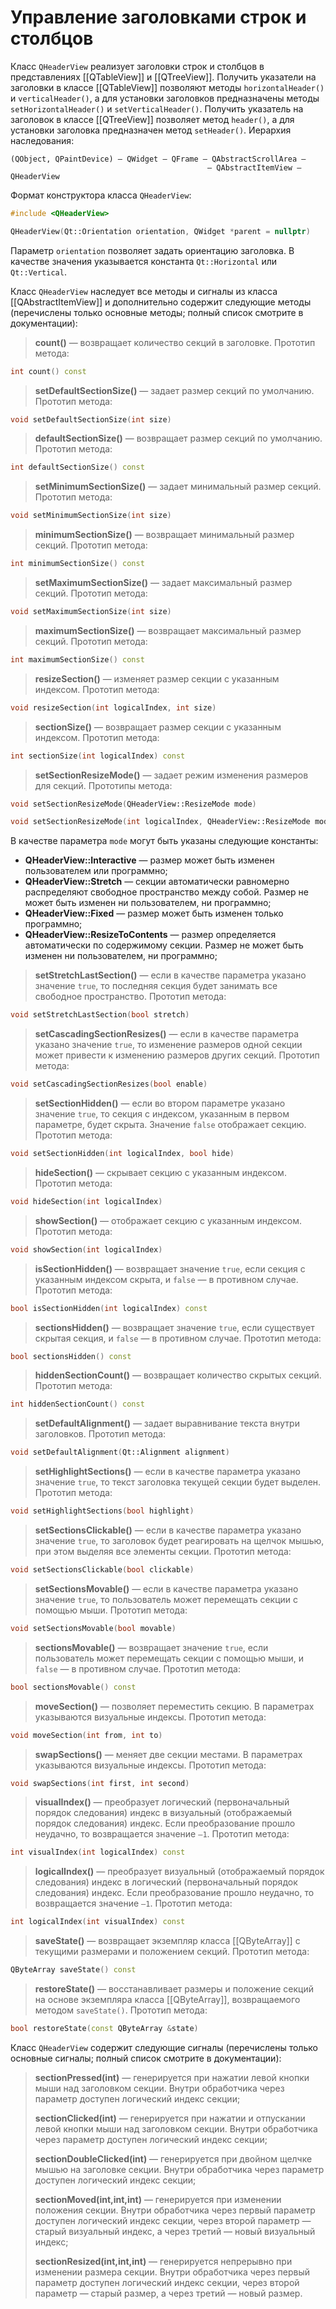# Управление заголовками строк и столбцов

Класс `QHeaderView` реализует заголовки строк и столбцов в представлениях [[QTableView]] и [[QTreeView]]. Получить указатели на заголовки в классе [[QTableView]] позволяют методы `horizontalHeader()` и `verticalHeader()`, а для установки заголовков предназначены методы `setHorizontalHeader()` и `setVerticalHeader()`. Получить указатель на заголовок в классе [[QTreeView]] позволяет метод `header()`, а для установки заголовка предназначен метод `setHeader()`. Иерархия наследования:
```
(QObject, QPaintDevice) — QWidget — QFrame — QAbstractScrollArea —
											— QAbstractItemView — QHeaderView
```

Формат конструктора класса `QHeaderView`:
```c++
#include <QHeaderView>

QHeaderView(Qt::Orientation orientation, QWidget *parent = nullptr)
```

Параметр `orientation` позволяет задать ориентацию заголовка. В качестве значения указывается константа `Qt::Horizontal` или `Qt::Vertical`.

Класс `QHeaderView` наследует все методы и сигналы из класса [[QAbstractItemView]] и дополнительно содержит следующие методы (перечислены только основные методы; полный список смотрите в документации):

> **count()** — возвращает количество секций в заголовке. Прототип метода:
```c++
int count() const
```

> **setDefaultSectionSize()** — задает размер секций по умолчанию. Прототип метода:
```c++
void setDefaultSectionSize(int size)
```

> **defaultSectionSize()** — возвращает размер секций по умолчанию. Прототип метода:
```c++
int defaultSectionSize() const
```

> **setMinimumSectionSize()** — задает минимальный размер секций. Прототип метода:
```c++
void setMinimumSectionSize(int size)
```

> **minimumSectionSize()** — возвращает минимальный размер секций. Прототип метода:
```c++
int minimumSectionSize() const
```

> **setMaximumSectionSize()** — задает максимальный размер секций. Прототип метода:
```c++
void setMaximumSectionSize(int size)
```

> **maximumSectionSize()** — возвращает максимальный размер секций. Прототип метода:
```c++
int maximumSectionSize() const
```

> **resizeSection()** — изменяет размер секции с указанным индексом. Прототип метода:
```c++
void resizeSection(int logicalIndex, int size)
```

> **sectionSize()** — возвращает размер секции с указанным индексом. Прототип метода:
```c++
int sectionSize(int logicalIndex) const
```

> **setSectionResizeMode()** — задает режим изменения размеров для секций. Прототипы метода:
```c++
void setSectionResizeMode(QHeaderView::ResizeMode mode)

void setSectionResizeMode(int logicalIndex, QHeaderView::ResizeMode mode)
```

В качестве параметра `mode` могут быть указаны следующие константы:
* **QHeaderView::Interactive** — размер может быть изменен пользователем или программно;
* **QHeaderView::Stretch** — секции автоматически равномерно распределяют свободное пространство между собой. Размер не может быть изменен ни пользователем, ни программно;
* **QHeaderView::Fixed** — размер может быть изменен только программно;
* **QHeaderView::ResizeToContents** — размер определяется автоматически по содержимому секции. Размер не может быть изменен ни пользователем, ни программно;

> **setStretchLastSection()** — если в качестве параметра указано значение `true`, то последняя секция будет занимать все свободное пространство. Прототип метода:
```c++
void setStretchLastSection(bool stretch)
```

> **setCascadingSectionResizes()** — если в качестве параметра указано значение `true`, то изменение размеров одной секции может привести к изменению размеров других секций. Прототип метода:
```c++
void setCascadingSectionResizes(bool enable)
```

> **setSectionHidden()** — если во втором параметре указано значение `true`, то секция с индексом, указанным в первом параметре, будет скрыта. Значение `false` отображает секцию. Прототип метода:
```c++
void setSectionHidden(int logicalIndex, bool hide)
```

> **hideSection()** — скрывает секцию с указанным индексом. Прототип метода:
```c++
void hideSection(int logicalIndex)
```

> **showSection()** — отображает секцию с указанным индексом. Прототип метода:
```c++
void showSection(int logicalIndex)
```

> **isSectionHidden()** — возвращает значение `true`, если секция с указанным индексом скрыта, и `false` — в противном случае. Прототип метода:
```c++
bool isSectionHidden(int logicalIndex) const
```

> **sectionsHidden()** — возвращает значение `true`, если существует скрытая секция, и `false` — в противном случае. Прототип метода:
```c++
bool sectionsHidden() const
```

> **hiddenSectionCount()** — возвращает количество скрытых секций. Прототип метода:
```c++
int hiddenSectionCount() const
```

> **setDefaultAlignment()** — задает выравнивание текста внутри заголовков. Прототип метода:
```c++
void setDefaultAlignment(Qt::Alignment alignment)
```

> **setHighlightSections()** — если в качестве параметра указано значение `true`, то текст заголовка текущей секции будет выделен. Прототип метода:
```c++
void setHighlightSections(bool highlight)
```

> **setSectionsClickable()** — если в качестве параметра указано значение `true`, то заголовок будет реагировать на щелчок мышью, при этом выделяя все элементы секции. Прототип метода:
```c++
void setSectionsClickable(bool clickable)
```

> **setSectionsMovable()** — если в качестве параметра указано значение `true`, то пользователь может перемещать секции с помощью мыши. Прототип метода:
```c++
void setSectionsMovable(bool movable)
```

> **sectionsMovable()** — возвращает значение `true`, если пользователь может перемещать секции с помощью мыши, и `false` — в противном случае. Прототип метода:
```c++
bool sectionsMovable() const
```

> **moveSection()** — позволяет переместить секцию. В параметрах указываются визуальные индексы. Прототип метода:
```c++
void moveSection(int from, int to)
```

> **swapSections()** — меняет две секции местами. В параметрах указываются визуальные индексы. Прототип метода:
```c++
void swapSections(int first, int second)
```

> **visualIndex()** — преобразует логический (первоначальный порядок следования) индекс в визуальный (отображаемый порядок следования) индекс. Если преобразование прошло неудачно, то возвращается значение `–1`. Прототип метода:
```c++
int visualIndex(int logicalIndex) const
```

> **logicalIndex()** — преобразует визуальный (отображаемый порядок следования) индекс в логический (первоначальный порядок следования) индекс. Если преобразование прошло неудачно, то возвращается значение `–1`. Прототип метода:
```c++
int logicalIndex(int visualIndex) const
```

> **saveState()** — возвращает экземпляр класса [[QByteArray]] с текущими размерами и положением секций. Прототип метода:
```c++
QByteArray saveState() const
```

> **restoreState()** — восстанавливает размеры и положение секций на основе экземпляра класса [[QByteArray]], возвращаемого методом `saveState()`. Прототип метода:
```c++
bool restoreState(const QByteArray &state)
```

Класс ``QHeaderView`` содержит следующие сигналы (перечислены только основные сигналы; полный список смотрите в документации):

> **sectionPressed(int)** — генерируется при нажатии левой кнопки мыши над заголовком секции. Внутри обработчика через параметр доступен логический индекс секции;
> 
> **sectionClicked(int)** — генерируется при нажатии и отпускании левой кнопки мыши над заголовком секции. Внутри обработчика через параметр доступен логический индекс секции;
> 
> **sectionDoubleClicked(int)** — генерируется при двойном щелчке мышью на заголовке секции. Внутри обработчика через параметр доступен логический индекс секции;
> 
> **sectionMoved(int,int,int)** — генерируется при изменении положения секции. Внутри обработчика через первый параметр доступен логический индекс секции, через второй параметр — старый визуальный индекс, а через третий — новый визуальный индекс;
> 
> **sectionResized(int,int,int)** — генерируется непрерывно при изменении размера секции. Внутри обработчика через первый параметр доступен логический индекс секции, через второй параметр — старый размер, а через третий — новый размер.








